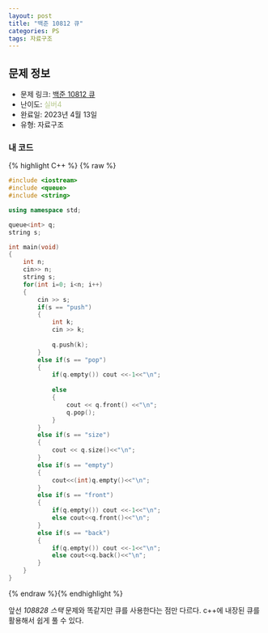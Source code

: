 ```yaml
---
layout: post
title: "백준 10812 큐"
categories: PS
tags: 자료구조
---
```


## 문제 정보
- 문제 링크: [백준 10812 큐](https://www.acmicpc.net/problem/10845)
- 난이도: <span style="color:#B5C78A">실버4</span>
- 완료일: 2023년 4월 13일
- 유형: 자료구조

### 내 코드

{% highlight C++ %} {% raw %}
```C++
#include <iostream>
#include <queue>
#include <string>

using namespace std;

queue<int> q;
string s;

int main(void)
{
	int n;
	cin>> n;
	string s;
	for(int i=0; i<n; i++)
	{
		cin >> s;
		if(s == "push")
		{
			int k;
			cin >> k;
			
			q.push(k);
		}
		else if(s == "pop")
		{
			if(q.empty()) cout <<-1<<"\n";
			
			else 
			{
				cout << q.front() <<"\n";
				q.pop();
			}
		}
		else if(s == "size")
		{
			cout << q.size()<<"\n";
		}
		else if(s == "empty")
		{
			cout<<(int)q.empty()<<"\n";
		}
		else if(s == "front")
		{
			if(q.empty()) cout <<-1<<"\n";
			else cout<<q.front()<<"\n";
		}		
		else if(s == "back")
		{
			if(q.empty()) cout <<-1<<"\n";
			else cout<<q.back()<<"\n";
		}	
	}
}
```
{% endraw %}{% endhighlight %}

앞선 _108828 스택_ 문제와 똑같지만 큐를 사용한다는 점만 다르다. c++에 내장된 큐를 활용해서 쉽게 풀 수 있다.
